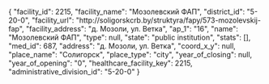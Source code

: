 {
    "facility_id": 2215,
    "facility_name": "Мозолевский ФАП",
    "district_id": "5-20-0",
    "facility_url": "http:\/\/soligorskcrb.by\/struktyra\/fapy\/573-mozolevskij-fap",
    "facility_address": "д. Мозоли, ул. Ветка",
    "ap_1": "16",
    "name": "Мозолевский ФАП",
    "type": null,
    "state": "public institution",
    "stats": [],
    "med_id": 687,
    "address": "д. Мозоли, ул. Ветка",
    "coord_x_y": null,
    "place_name": "Солигорск",
    "place_type": "city",
    "year_of_closing": null,
    "year_of_opening": "0",
    "healthcare_facility_key": 2215,
    "administrative_division_id": "5-20-0"
}